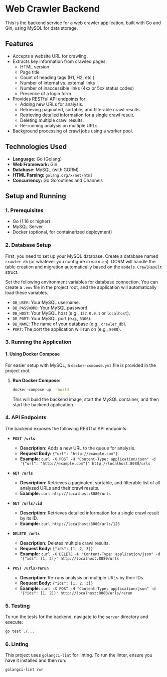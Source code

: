 # Web Crawler Backend

This is the backend service for a web crawler application, built with Go and Gin, using MySQL for data storage.

## Features

- Accepts a website URL for crawling.
- Extracts key information from crawled pages:
  - HTML version
  - Page title
  - Count of heading tags (H1, H2, etc.)
  - Number of internal vs. external links
  - Number of inaccessible links (4xx or 5xx status codes)
  - Presence of a login form
- Provides RESTful API endpoints for:
  - Adding new URLs for analysis.
  - Retrieving paginated, sortable, and filterable crawl results.
  - Retrieving detailed information for a single crawl result.
  - Deleting multiple crawl results.
  - Re-running analysis on multiple URLs.
- Background processing of crawl jobs using a worker pool.

## Technologies Used

- **Language:** Go (Golang)
- **Web Framework:** Gin
- **Database:** MySQL (with GORM)
- **HTML Parsing:** `golang.org/x/net/html`
- **Concurrency:** Go Goroutines and Channels

## Setup and Running

### 1. Prerequisites

- Go (1.16 or higher)
- MySQL Server
- Docker (optional, for containerized deployment)

### 2. Database Setup

First, you need to set up your MySQL database. Create a database named `crawler_db` (or whatever you configure in `main.go`). GORM will handle the table creation and migration automatically based on the `models.CrawlResult` struct.

Set the following environment variables for database connection. You can create a `.env` file in the project root, and the application will automatically load these variables.

- `DB_USER`: Your MySQL username.
- `DB_PASSWORD`: Your MySQL password.
- `DB_HOST`: Your MySQL host (e.g., `127.0.0.1` or `localhost`).
- `DB_PORT`: Your MySQL port (e.g., `3306`).
- `DB_NAME`: The name of your database (e.g., `crawler_db`).
- `PORT`: The port the application will run on (e.g., `8080`).

### 3. Running the Application

#### 1. Using Docker Compose

For easier setup with MySQL, a `docker-compose.yml` file is provided in the project root.

1.  **Run Docker Compose:**

    ```bash
    docker-compose up --build
    ```

    This will build the backend image, start the MySQL container, and then start the backend application.

### 4. API Endpoints

The backend exposes the following RESTful API endpoints:

-   **`POST /urls`**
    -   **Description:** Adds a new URL to the queue for analysis.
    -   **Request Body:** `{"url": "http://example.com"}`
    -   **Example:** `curl -X POST -H "Content-Type: application/json" -d '{"url": "http://example.com"}' http://localhost:8080/urls`

-   **`GET /urls`**
    -   **Description:** Retrieves a paginated, sortable, and filterable list of all analyzed URLs and their crawl results.
    -   **Example:** `curl http://localhost:8080/urls`

-   **`GET /urls/:id`**
    -   **Description:** Retrieves detailed information for a single crawl result by its ID.
    -   **Example:** `curl http://localhost:8080/urls/123`

-   **`DELETE /urls`**
    -   **Description:** Deletes multiple crawl results.
    -   **Request Body:** `{"ids": [1, 2, 3]}`
    -   **Example:** `curl -X DELETE -H "Content-Type: application/json" -d '{"ids": [1, 2]}' http://localhost:8080/urls`

-   **`POST /urls/rerun`**
    -   **Description:** Re-runs analysis on multiple URLs by their IDs.
    -   **Request Body:** `{"ids": [1, 2, 3]}`
    -   **Example:** `curl -X POST -H "Content-Type: application/json" -d '{"ids": [1, 2]}' http://localhost:8080/urls/rerun`

### 5. Testing

To run the tests for the backend, navigate to the `server` directory and execute:

```bash
go test ./...
```

### 6. Linting

This project uses `golangci-lint` for linting. To run the linter, ensure you have it installed and then run:

```bash
golangci-lint run
```
